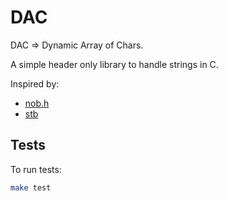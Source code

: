 # DAC
DAC => Dynamic Array of Chars.

A simple header only library to handle strings in C. 

Inspired by:
* [nob.h](https://github.com/tsoding/nob.h)
* [stb](https://github.com/nothings/stb)

## Tests
To run tests:
```sh
make test
```
